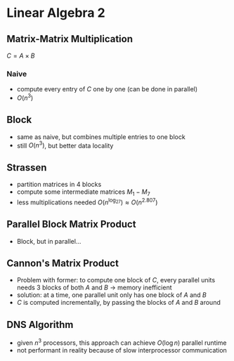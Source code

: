 # Linear Algebra 2

## Matrix-Matrix Multiplication

$C=A\times B$

### Naive

- compute every entry of $C$ one by one (can be done in parallel)
- $O(n^3)$

## Block

- same as naive, but combines multiple entries to one block
- still $O(n^3)$, but better data locality

## Strassen

- partition matrices in 4 blocks
- compute some intermediate matrices $M_1-M_7$
- less multiplications needed $O(n^{\log_27})\approx O(n^{2.807})$

## Parallel Block Matrix Product

- Block, but in parallel...

## Cannon's Matrix Product

- Problem with former: to compute one block of $C$, every parallel units needs 3 blocks of both $A$ and $B$ $\rightarrow$ memory inefficient
- solution: at a time, one parallel unit only has one block of $A$ and $B$
- $C$ is computed incrementally, by passing the blocks of $A$ and $B$ around

## DNS Algorithm

- given $n^3$ processors, this approach can achieve $O(\log n)$ parallel runtime
- not performant in reality because of slow interprocessor communication